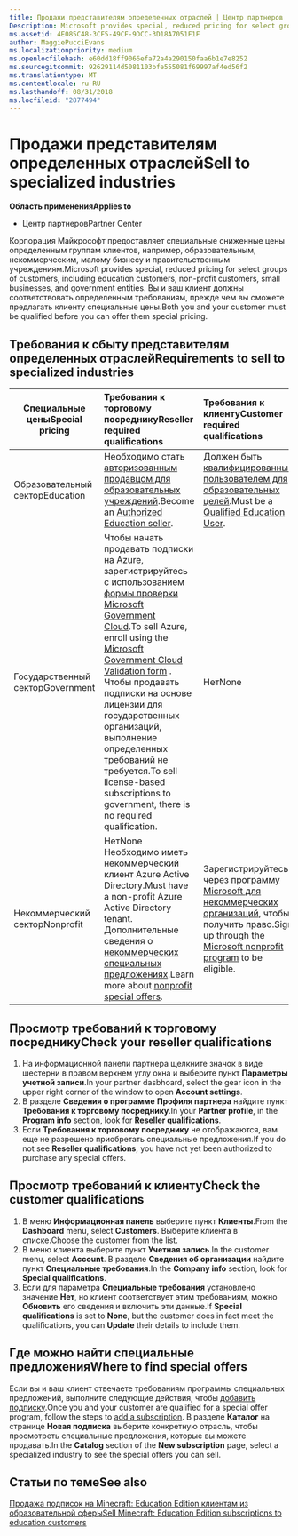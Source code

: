```yaml
---
title: Продажи представителям определенных отраслей | Центр партнеров
Description: Microsoft provides special, reduced pricing for select groups of customers, including education customers, non-profit customers, and government users.
ms.assetid: 4E085C48-3CF5-49CF-9DCC-3D18A7051F1F
author: MaggiePucciEvans
ms.localizationpriority: medium
ms.openlocfilehash: e60dd18ff9066efa72a4a290150faa6b1e7e8252
ms.sourcegitcommit: 92629114d5081103bfe555081f69997af4ed56f2
ms.translationtype: MT
ms.contentlocale: ru-RU
ms.lasthandoff: 08/31/2018
ms.locfileid: "2877494"
---
```

# <a name="sell-to-specialized-industries"></a><span data-ttu-id="b7287-102">Продажи представителям определенных отраслей</span><span class="sxs-lookup"><span data-stu-id="b7287-102">Sell to specialized industries</span></span>

**<span data-ttu-id="b7287-103">Область применения</span><span class="sxs-lookup"><span data-stu-id="b7287-103">Applies to</span></span>**

-  <span data-ttu-id="b7287-104">Центр партнеров</span><span class="sxs-lookup"><span data-stu-id="b7287-104">Partner Center</span></span>

<span data-ttu-id="b7287-105">Корпорация Майкрософт предоставляет специальные сниженные цены определенным группам клиентов, например, образовательным, некоммерческим, малому бизнесу и правительственным учреждениям.</span><span class="sxs-lookup"><span data-stu-id="b7287-105">Microsoft provides special, reduced pricing for select groups of customers, including education customers, non-profit customers, small businesses, and government entities.</span></span> <span data-ttu-id="b7287-106">Вы и ваш клиент должны соответствовать определенным требованиям, прежде чем вы сможете предлагать клиенту специальные цены.</span><span class="sxs-lookup"><span data-stu-id="b7287-106">Both you and your customer must be qualified before you can offer them special pricing.</span></span> 

## <a name="requirements-to-sell-to-specialized-industries"></a><span data-ttu-id="b7287-107">Требования к сбыту представителям определенных отраслей</span><span class="sxs-lookup"><span data-stu-id="b7287-107">Requirements to sell to specialized industries</span></span>

|**<span data-ttu-id="b7287-108">Специальные цены</span><span class="sxs-lookup"><span data-stu-id="b7287-108">Special pricing</span></span>**   |**<span data-ttu-id="b7287-109">Требования к торговому посреднику</span><span class="sxs-lookup"><span data-stu-id="b7287-109">Reseller required qualifications</span></span>**   |**<span data-ttu-id="b7287-110">Требования к клиенту</span><span class="sxs-lookup"><span data-stu-id="b7287-110">Customer required qualifications</span></span>**   |
|----------------------------|:---------------------------------|:------------------------------------------|
|<span data-ttu-id="b7287-111">Образовательный сектор</span><span class="sxs-lookup"><span data-stu-id="b7287-111">Education</span></span>   |<span data-ttu-id="b7287-112">Необходимо стать [авторизованным продавцом для образовательных учреждений](https://www.mepn.com).</span><span class="sxs-lookup"><span data-stu-id="b7287-112">Become an [Authorized Education seller](https://www.mepn.com).</span></span>   | <span data-ttu-id="b7287-113">Должен быть [квалифицированным пользователем для образовательных целей](http://www.microsoftvolumelicensing.com/DocumentSearch.aspx?Mode=3&DocumentTypeId=7).</span><span class="sxs-lookup"><span data-stu-id="b7287-113">Must be a [Qualified Education User](http://www.microsoftvolumelicensing.com/DocumentSearch.aspx?Mode=3&DocumentTypeId=7).</span></span>   |
|<span data-ttu-id="b7287-114">Государственный сектор</span><span class="sxs-lookup"><span data-stu-id="b7287-114">Government</span></span>   |<span data-ttu-id="b7287-115">Чтобы начать продавать подписки на Azure, зарегистрируйтесь с использованием [формы проверки Microsoft Government Cloud](http://azuregov.microsoft.com/csp).</span><span class="sxs-lookup"><span data-stu-id="b7287-115">To sell Azure, enroll using the [Microsoft Government Cloud Validation form](http://azuregov.microsoft.com/csp) .</span></span> <span data-ttu-id="b7287-116">Чтобы продавать подписки на основе лицензии для государственных организаций, выполнение определенных требований не требуется.</span><span class="sxs-lookup"><span data-stu-id="b7287-116">To sell license-based subscriptions to government, there is no required qualification.</span></span>|   <span data-ttu-id="b7287-117">Нет</span><span class="sxs-lookup"><span data-stu-id="b7287-117">None</span></span>|
|<span data-ttu-id="b7287-118">Некоммерческий сектор</span><span class="sxs-lookup"><span data-stu-id="b7287-118">Nonprofit</span></span>  |<span data-ttu-id="b7287-119">Нет</span><span class="sxs-lookup"><span data-stu-id="b7287-119">None</span></span><br><span data-ttu-id="b7287-120">Необходимо иметь некоммерческий клиент Azure Active Directory.</span><span class="sxs-lookup"><span data-stu-id="b7287-120">Must have a non-profit Azure Active Directory tenant.</span></span><br><span data-ttu-id="b7287-121">Дополнительные сведения о [некоммерческих специальных предложениях](https://assetsprod.microsoft.com/mpn/en-us/nonprofit-skus-in-csp-faq.pdf).</span><span class="sxs-lookup"><span data-stu-id="b7287-121">Learn more about [nonprofit special offers](https://assetsprod.microsoft.com/mpn/en-us/nonprofit-skus-in-csp-faq.pdf).</span></span>   |<span data-ttu-id="b7287-122">Зарегистрируйтесь через [программу Microsoft для некоммерческих организаций](https://nonprofit.microsoft.com/#/register), чтобы получить право.</span><span class="sxs-lookup"><span data-stu-id="b7287-122">Sign up through the [Microsoft nonprofit program](https://nonprofit.microsoft.com/#/register) to be eligible.</span></span>   |


## <a name="check-your-reseller-qualifications"></a><span data-ttu-id="b7287-123">Просмотр требований к торговому посреднику</span><span class="sxs-lookup"><span data-stu-id="b7287-123">Check your reseller qualifications</span></span>

1.  <span data-ttu-id="b7287-124">На информационной панели партнера щелкните значок в виде шестерни в правом верхнем углу окна и выберите пункт **Параметры учетной записи**.</span><span class="sxs-lookup"><span data-stu-id="b7287-124">In your partner dasbhoard, select the gear icon in the upper right corner of the window to open **Account settings**.</span></span>
2.  <span data-ttu-id="b7287-125">В разделе **Сведения о программе** **Профиля партнера** найдите пункт **Требования к торговому посреднику**.</span><span class="sxs-lookup"><span data-stu-id="b7287-125">In your **Partner profile**, in the **Program info** section, look for **Reseller qualifications**.</span></span>
3.  <span data-ttu-id="b7287-126">Если **Требования к торговому посреднику** не отображаются, вам еще не разрешено приобретать специальные предложения.</span><span class="sxs-lookup"><span data-stu-id="b7287-126">If you do not see **Reseller qualifications**, you have not yet been authorized to purchase any special offers.</span></span>

## <a name="check-the-customer-qualifications"></a><span data-ttu-id="b7287-127">Просмотр требований к клиенту</span><span class="sxs-lookup"><span data-stu-id="b7287-127">Check the customer qualifications</span></span>

1.  <span data-ttu-id="b7287-128">В меню **Информационная панель** выберите пункт **Клиенты**.</span><span class="sxs-lookup"><span data-stu-id="b7287-128">From the **Dashboard** menu, select **Customers**.</span></span> <span data-ttu-id="b7287-129">Выберите клиента в списке.</span><span class="sxs-lookup"><span data-stu-id="b7287-129">Choose the customer from the list.</span></span>
2.  <span data-ttu-id="b7287-130">В меню клиента выберите пункт **Учетная запись**.</span><span class="sxs-lookup"><span data-stu-id="b7287-130">In the customer menu, select **Account**.</span></span> <span data-ttu-id="b7287-131">В разделе **Сведения об организации** найдите пункт **Специальные требования**.</span><span class="sxs-lookup"><span data-stu-id="b7287-131">In the **Company info** section, look for **Special qualifications**.</span></span>
3.  <span data-ttu-id="b7287-132">Если для параметра **Специальные требования** установлено значение **Нет**, но клиент соответствует этим требованиям, можно **Обновить** его сведения и включить эти данные.</span><span class="sxs-lookup"><span data-stu-id="b7287-132">If **Special qualifications** is set to **None**, but the customer does in fact meet the qualifications, you can **Update** their details to include them.</span></span>

## <a name="where-to-find-special-offers"></a><span data-ttu-id="b7287-133">Где можно найти специальные предложения</span><span class="sxs-lookup"><span data-stu-id="b7287-133">Where to find special offers</span></span>

<span data-ttu-id="b7287-134">Если вы и ваш клиент отвечаете требованиям программы специальных предложений, выполните следующие действия, чтобы [добавить подписку](create-a-new-subscription.md).</span><span class="sxs-lookup"><span data-stu-id="b7287-134">Once you and your customer are qualified for a special offer program, follow the steps to [add a subscription](create-a-new-subscription.md).</span></span> <span data-ttu-id="b7287-135">В разделе **Каталог** на странице **Новая подписка** выберите конкретную отрасль, чтобы просмотреть специальные предложения, которые вы можете продавать.</span><span class="sxs-lookup"><span data-stu-id="b7287-135">In the **Catalog** section of the **New subscription** page, select a specialized industry to see the special offers you can sell.</span></span>

## <a name="see-also"></a><span data-ttu-id="b7287-136">Статьи по теме</span><span class="sxs-lookup"><span data-stu-id="b7287-136">See also</span></span>

[<span data-ttu-id="b7287-137">Продажа подписок на Minecraft: Education Edition клиентам из образовательной сферы</span><span class="sxs-lookup"><span data-stu-id="b7287-137">Sell Minecraft: Education Edition subscriptions to education customers</span></span>](minecraft-subscriptions.md)


 

 

 



